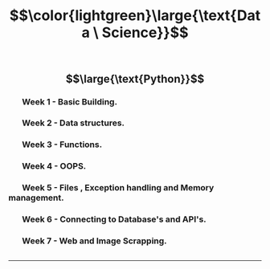 # $$\color{lightgreen}\large{\text{Data \ Science}}$$


## $~~~~~~$ $$\large{\text{Python}}$$
### $~~~~~~$ Week 1 - Basic Building.
### $~~~~~~$ Week 2 - Data structures.
### $~~~~~~$ Week 3 - Functions.
### $~~~~~~$ Week 4 - OOPS.
### $~~~~~~$ Week 5 - Files , Exception handling and Memory management.
### $~~~~~~$ Week 6 - Connecting to Database's and API's.
### $~~~~~~$ Week 7 - Web and Image Scrapping.

##


---
